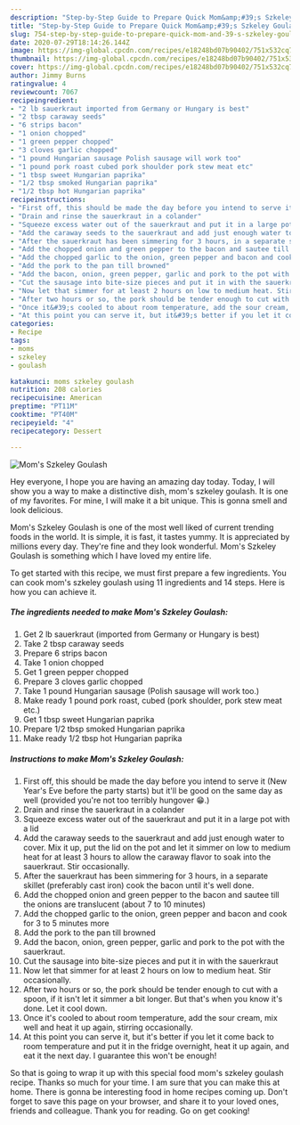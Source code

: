 ```yaml
---
description: "Step-by-Step Guide to Prepare Quick Mom&amp;#39;s Szkeley Goulash"
title: "Step-by-Step Guide to Prepare Quick Mom&amp;#39;s Szkeley Goulash"
slug: 754-step-by-step-guide-to-prepare-quick-mom-and-39-s-szkeley-goulash
date: 2020-07-29T18:14:26.144Z
image: https://img-global.cpcdn.com/recipes/e18248bd07b90402/751x532cq70/moms-szkeley-goulash-recipe-main-photo.jpg
thumbnail: https://img-global.cpcdn.com/recipes/e18248bd07b90402/751x532cq70/moms-szkeley-goulash-recipe-main-photo.jpg
cover: https://img-global.cpcdn.com/recipes/e18248bd07b90402/751x532cq70/moms-szkeley-goulash-recipe-main-photo.jpg
author: Jimmy Burns
ratingvalue: 4
reviewcount: 7067
recipeingredient:
- "2 lb sauerkraut imported from Germany or Hungary is best"
- "2 tbsp caraway seeds"
- "6 strips bacon"
- "1 onion chopped"
- "1 green pepper chopped"
- "3 cloves garlic chopped"
- "1 pound Hungarian sausage Polish sausage will work too"
- "1 pound pork roast cubed pork shoulder pork stew meat etc"
- "1 tbsp sweet Hungarian paprika"
- "1/2 tbsp smoked Hungarian paprika"
- "1/2 tbsp hot Hungarian paprika"
recipeinstructions:
- "First off, this should be made the day before you intend to serve it (New Year&#39;s Eve before the party starts) but it&#39;ll be good on the same day as well (provided you&#39;re not too terribly hungover 😁.)"
- "Drain and rinse the sauerkraut in a colander"
- "Squeeze excess water out of the sauerkraut and put it in a large pot with a lid"
- "Add the caraway seeds to the sauerkraut and add just enough water to cover. Mix it up, put the lid on the pot and let it simmer on low to medium heat for at least 3 hours to allow the caraway flavor to soak into the sauerkraut. Stir occasionally."
- "After the sauerkraut has been simmering for 3 hours, in a separate skillet (preferably cast iron) cook the bacon until it&#39;s well done."
- "Add the chopped onion and green pepper to the bacon and sautee till the onions are translucent (about 7 to 10 minutes)"
- "Add the chopped garlic to the onion, green pepper and bacon and cook for 3 to 5 minutes more"
- "Add the pork to the pan till browned"
- "Add the bacon, onion, green pepper, garlic and pork to the pot with the sauerkraut."
- "Cut the sausage into bite-size pieces and put it in with the sauerkraut"
- "Now let that simmer for at least 2 hours on low to medium heat. Stir occasionally."
- "After two hours or so, the pork should be tender enough to cut with a spoon, if it isn&#39;t let it simmer a bit longer. But that&#39;s when you know it&#39;s done. Let it cool down."
- "Once it&#39;s cooled to about room temperature, add the sour cream, mix well and heat it up again, stirring occasionally."
- "At this point you can serve it, but it&#39;s better if you let it come back to room temperature and put it in the fridge overnight, heat it up again, and eat it the next day. I guarantee this won&#39;t be enough!"
categories:
- Recipe
tags:
- moms
- szkeley
- goulash

katakunci: moms szkeley goulash 
nutrition: 208 calories
recipecuisine: American
preptime: "PT11M"
cooktime: "PT40M"
recipeyield: "4"
recipecategory: Dessert

---
```



![Mom&#39;s Szkeley Goulash](https://img-global.cpcdn.com/recipes/e18248bd07b90402/751x532cq70/moms-szkeley-goulash-recipe-main-photo.jpg)

Hey everyone, I hope you are having an amazing day today. Today, I will show you a way to make a distinctive dish, mom&#39;s szkeley goulash. It is one of my favorites. For mine, I will make it a bit unique. This is gonna smell and look delicious.

Mom&#39;s Szkeley Goulash is one of the most well liked of current trending foods in the world. It is simple, it is fast, it tastes yummy. It is appreciated by millions every day. They're fine and they look wonderful. Mom&#39;s Szkeley Goulash is something which I have loved my entire life.




To get started with this recipe, we must first prepare a few ingredients. You can cook mom&#39;s szkeley goulash using 11 ingredients and 14 steps. Here is how you can achieve it.

<!--inarticleads1-->

##### The ingredients needed to make Mom&#39;s Szkeley Goulash:

1. Get 2 lb sauerkraut (imported from Germany or Hungary is best)
1. Take 2 tbsp caraway seeds
1. Prepare 6 strips bacon
1. Take 1 onion chopped
1. Get 1 green pepper chopped
1. Prepare 3 cloves garlic chopped
1. Take 1 pound Hungarian sausage (Polish sausage will work too.)
1. Make ready 1 pound pork roast, cubed (pork shoulder, pork stew meat etc.)
1. Get 1 tbsp sweet Hungarian paprika
1. Prepare 1/2 tbsp smoked Hungarian paprika
1. Make ready 1/2 tbsp hot Hungarian paprika




<!--inarticleads2-->

##### Instructions to make Mom&#39;s Szkeley Goulash:

1. First off, this should be made the day before you intend to serve it (New Year&#39;s Eve before the party starts) but it&#39;ll be good on the same day as well (provided you&#39;re not too terribly hungover 😁.)
1. Drain and rinse the sauerkraut in a colander
1. Squeeze excess water out of the sauerkraut and put it in a large pot with a lid
1. Add the caraway seeds to the sauerkraut and add just enough water to cover. Mix it up, put the lid on the pot and let it simmer on low to medium heat for at least 3 hours to allow the caraway flavor to soak into the sauerkraut. Stir occasionally.
1. After the sauerkraut has been simmering for 3 hours, in a separate skillet (preferably cast iron) cook the bacon until it&#39;s well done.
1. Add the chopped onion and green pepper to the bacon and sautee till the onions are translucent (about 7 to 10 minutes)
1. Add the chopped garlic to the onion, green pepper and bacon and cook for 3 to 5 minutes more
1. Add the pork to the pan till browned
1. Add the bacon, onion, green pepper, garlic and pork to the pot with the sauerkraut.
1. Cut the sausage into bite-size pieces and put it in with the sauerkraut
1. Now let that simmer for at least 2 hours on low to medium heat. Stir occasionally.
1. After two hours or so, the pork should be tender enough to cut with a spoon, if it isn&#39;t let it simmer a bit longer. But that&#39;s when you know it&#39;s done. Let it cool down.
1. Once it&#39;s cooled to about room temperature, add the sour cream, mix well and heat it up again, stirring occasionally.
1. At this point you can serve it, but it&#39;s better if you let it come back to room temperature and put it in the fridge overnight, heat it up again, and eat it the next day. I guarantee this won&#39;t be enough!




So that is going to wrap it up with this special food mom&#39;s szkeley goulash recipe. Thanks so much for your time. I am sure that you can make this at home. There is gonna be interesting food in home recipes coming up. Don't forget to save this page on your browser, and share it to your loved ones, friends and colleague. Thank you for reading. Go on get cooking!
